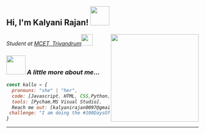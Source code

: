 <h2> Hi, I'm Kalyani Rajan! <img src="https://media.giphy.com/media/mGcNjsfWAjY5AEZNw6/giphy.gif" width="50"></h2>
<img align='right' src="https://media.giphy.com/media/ieyl9zmCjO4b4t6qoY/giphy.gif" width="230">
<p><em>Student at <a href="https://mcetonline.com/r">MCET, Trivandrum</a><img src="https://media.giphy.com/media/fYSnHlufseco8Fh93Z/giphy.gif" width="30"></br>


### <img src="https://media.giphy.com/media/VgCDAzcKvsR6OM0uWg/giphy.gif" width="50"> A little more about me...  

```javascript
const kallu = {
  pronouns: "she" | "her",
  code: [Javascript, HTML, CSS,Python, Java,C++,C],
  tools: [Pycham,MS Visual Studio],
  Reach me out: [kalyanirajan0097@gmail.com],
 challenge: "I am doing the #100DaysOfCode challenge focused on react and typescript"
}
```


---

